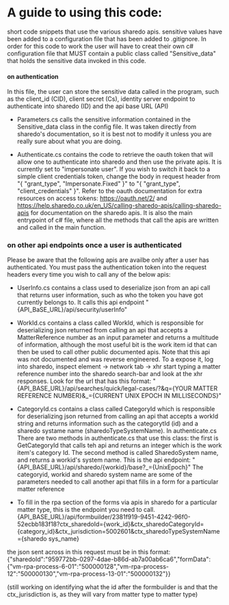 # A guide to using this code:

short code snippets that use the various sharedo apis.
sensitive values have been added to a configuration file that has been added to .gitignore. In order for this code to work the user will have to creat their own c# configuration file that MUST contain a public class called "Sensitive_data" that holds the sensitive data invoked in this code.

#### on authentication
In this file, the user can store the sensitive data called in the program, such as the client_id (CID), client secret (Cs), identity server endpoint to authenticate into sharedo (ID) and the api base URL (API)

* Parameters.cs calls the sensitive information contained in the Sensitive_data class in the config file. It was taken directly from sharedo's documentation, so it is best not to modify it unless you are really sure about what you are doing.

* Authenticate.cs contains the code to retrieve the oauth token that will allow one to authenticate into sharedo and then use the private apis. It is currently set to "impersonate user". If you wish to switch it back to a simple client credentials token, change the body in request header from "{ "grant_type", "Impersonate.Fixed" }" to "{ "grant_type", "client_credentials" }". Refer to the oauth documentation for extra resources on access tokens: https://oauth.net/2/ and https://help.sharedo.co.uk/en_US/calling-sharedo-apis/calling-sharedo-apis for documentation on the sharedo apis.
It is also the main entrypoint of c# file, where all the methods that call the apis are written and called in the main function.


### on other api endpoints once a user is authenticated

Please be aware that the following apis are availbe only after a user has authenticated.
You must pass the authentication token into the request headers every time you wish to call any of the below apis:

* UserInfo.cs contains a class used to deserialize json from an api call that returns user information, such as who the token you have got currently belongs to.
It calls this api endpoint "{API_BaSE_URL}/api/security/userInfo"

* WorkId.cs contains a class called WorkId, which is responsible for deserializing json returned from calling an api that accepts a MatterReference number as an input parameter and returns a multitude of information, although the most useful bit is the work item id that can then be used to call other public documented apis.
Note that this api was not documented and was reverse engineered. To a expose it, log into sharedo, inspect element -> network tab -> xhr 
start typing a matter reference number into the sharedo search-bar and look at the xhr responses.
Look for the url that has this format: "{API_BASE_URL}/api/searches/quick/legal-cases/?&q={YOUR MATTER REFERENCE NUMBER}&_={CURRENT UNIX EPOCH IN MILLISECONDS}"

* CategoryId.cs contains a class called CategoryId which is responsible for deserializing json returned from calling an api that accepts a workId string and returns information such as the categorytId (id) and a sharedo systame name (sharedoTypeSystemName). In authenticate.cs
There are two methods in authenticate.cs that use this class: the first is GetCategoryId that calls teh api and returns an integer which is the work item's category Id.
The second method is called SharedoSystem name, and returns a workid's system name.
This is the api endpoint: "{API_BASE_URL}/api/sharedo/{workid}/base?_={UnixEpoch}"
The categoryid, workid and sharedo system name are some of the parameters needed to call another api that fills in a form for a particular matter reference

* To fill in the rpa section of the forms via apis in sharedo for a particular matter type, this is the endpoint you need to call.
{API_BASE_URL}/api/formbuilder/2381f919-9451-4242-96f0-52ecbb183f18?ctx_sharedoId={work_id}&ctx_sharedoCategoryId={category_id}&ctx_jurisdiction=5002601&ctx_sharedoTypeSystemName={sharedo sys_name}

the json sent across in this request must be in this format:
{"sharedoId":"959772bb-0297-4dae-b86d-ab7a00ab6ca6","formData":{"vm-rpa-process-6-01":"500000128","vm-rpa-process-12":"500000130","vm-rpa-process-13-01":"500000132"}}

(still working on identifying what the id after the formbuilder is and that the ctx_jurisdiction is, as they will vary from matter type to matter type)